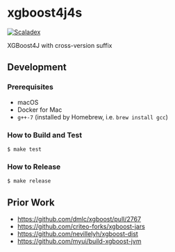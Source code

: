 # xgboost4j4s

[![Scaladex](https://maven-badges.herokuapp.com/maven-central/com.github.hirofumi/xgboost4j_2.11/badge.svg)](https://index.scala-lang.org/hirofumi/xgboost4j4s/xgboost4j)

XGBoost4J with cross-version suffix

## Development

### Prerequisites

* macOS
* Docker for Mac
* `g++-7` (installed by Homebrew, i.e. `brew install gcc`)

### How to Build and Test

```
$ make test
```

### How to Release

```
$ make release
```

## Prior Work

* https://github.com/dmlc/xgboost/pull/2767
* https://github.com/criteo-forks/xgboost-jars
* https://github.com/nevillelyh/xgboost-dist
* https://github.com/myui/build-xgboost-jvm
